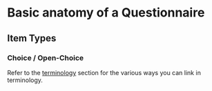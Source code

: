 # Basic anatomy of a Questionnaire

## Item Types
### Choice / Open-Choice
Refer to the [terminology](terminology.md) section for the various ways you can link in terminology.

